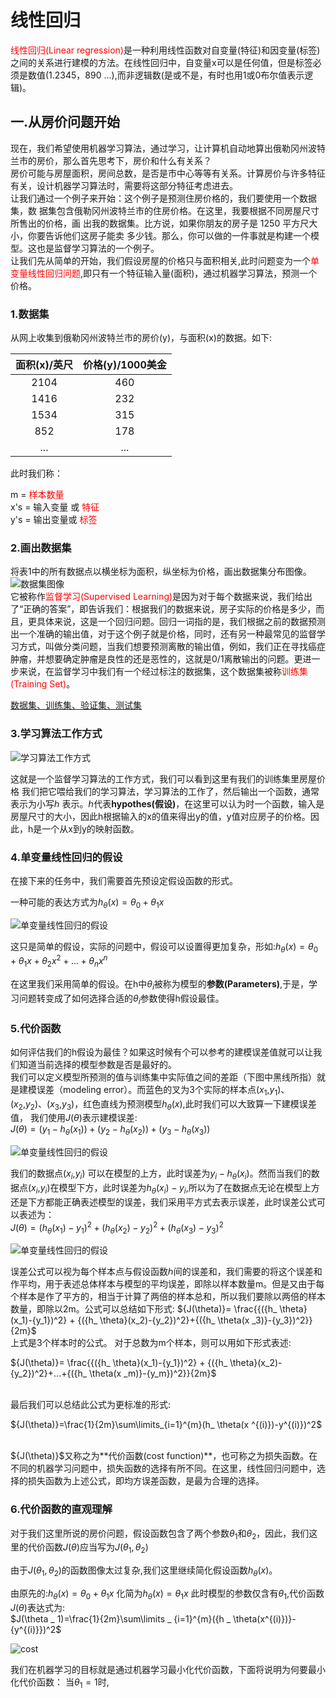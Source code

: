 # 线性回归
<font color=red>线性回归(Linear regression)</font>是一种利用线性函数对自变量(特征)和因变量(标签)之间的关系进行建模的方法。在线性回归中，自变量x可以是任何值，但是标签必须是数值(1.2345，890 ...),而非逻辑数(是或不是，有时也用1或0布尔值表示逻辑)。
## 一.从房价问题开始
现在，我们希望使用机器学习算法，通过学习，让计算机自动地算出俄勒冈州波特兰市的房价，那么首先思考下，房价和什么有关系？</br>
房价可能与房屋面积，房间总数，是否是市中心等等有关系。计算房价与许多特征有关，设计机器学习算法时，需要将这部分特征考虑进去。</br>
让我们通过一个例子来开始：这个例子是预测住房价格的，我们要使用一个数据集，数
据集包含俄勒冈州波特兰市的住房价格。在这里，我要根据不同房屋尺寸所售出的价格，画
出我的数据集。比方说，如果你朋友的房子是 1250 平方尺大小，你要告诉他们这房子能卖
多少钱。那么，你可以做的一件事就是构建一个模型。这也是监督学习算法的一个例子。</br>
让我们先从简单的开始，我们假设房屋的价格只与面积相关,此时问题变为一个<font color=red>单变量线性回归问题</font>,即只有一个特征输入量(面积)，通过机器学习算法，预测一个价格。
### 1.数据集
从网上收集到俄勒冈州波特兰市的房价(y)，与面积(x)的数据。如下:</br>


<div align="center">

 | 面积(x)/英尺 | 价格(y)/1000美金|
 |:-------:|:-------:|
 | 2104 | 460 | 
 | 1416 | 232 |
 | 1534 | 315 |
 | 852  | 178 |
 | ...  | ... |

</div>
此时我们称：</br>

m = <font color=red>样本数量</font></br>
x's   = 输入变量 或 <font color=red>特征</font></br>
y's = 输出变量或 <font color=red>标签</font></br>

### 2.画出数据集
将表1中的所有数据点以横坐标为面积，纵坐标为价格，画出数据集分布图像。</br>
![数据集图像](./img/datapic1.png) </br>
它被称作<font color=red>监督学习(Supervised Learning)</font>是因为对于每个数据来说，我们给出了“正确的答案”，即告诉我们：根据我们的数据来说，房子实际的价格是多少，而且，更具体来说，这是一个回归问题。回归一词指的是，我们根据之前的数据预测出一个准确的输出值，对于这个例子就是价格，同时，还有另一种最常见的监督学习方式，叫做分类问题，当我们想要预测离散的输出值，例如，我们正在寻找癌症肿瘤，并想要确定肿瘤是良性的还是恶性的，这就是0/1离散输出的问题。更进一步来说，在监督学习中我们有一个经过标注的数据集，这个数据集被称<font color=red>训练集(Training Set)</font>。</br>

[数据集、训练集、验证集、测试集](../参数调节/数据集、训练集、验证集、测试集.md)

### 3.学习算法工作方式
![学习算法工作方式](./img/Supervised_Learning.png)

这就是一个监督学习算法的工作方式，我们可以看到这里有我们的训练集里房屋价格
我们把它喂给我们的学习算法，学习算法的工作了，然后输出一个函数，通常表示为小写ℎ
表示。ℎ代表**hypothes(假设)**，在这里可以认为时一个函数，输入是房屋尺寸的大小，因此h根据输入的x的值来得出y的值，y值对应房子的价格。因此，h是一个从x到y的映射函数。

### 4.单变量线性回归的假设

在接下来的任务中，我们需要首先预设定假设函数的形式。</br>

一种可能的表达方式为$`{{h _ \theta}(x) = {\theta _ 0} + {\theta _ 1}x}`$


![单变量线性回归的假设](./img/hypothes.png)

这只是简单的假设，实际的问题中，假设可以设置得更加复杂，形如:${h_ \theta }(x)={\theta _0} + {\theta _1}{x} +{\theta _2}{x^2}+...+{\theta _n}{x^n}$ 


在这里我们采用简单的假设。在h中$\theta _i$被称为模型的**参数(Parameters)**,于是，学习问题转变成了如何选择合适的$\theta_i$参数使得h假设最佳。

### 5.代价函数 
如何评估我们的h假设为最佳？如果这时候有个可以参考的建模误差值就可以让我们知道当前选择的模型参数是否是最好的。</br>
我们可以定义模型所预测的值与训练集中实际值之间的差距（下图中黑线所指）就是建模误差（modeling error）。而蓝色的叉为3个实际的样本点($x_1$,$y_ 1$)、($x_2$,$y_ 2$)、($x_3$,$y_ 3$)，红色直线为预测模型${h_ \theta}(x)$,此时我们可以大致算一下建模误差值，
我们使用${J(θ)}$表示建模误差:</br>
${J(\theta)}={({y_1}-{h_ \theta}(x_1))} + {({y_2}-{h_ \theta}(x_2))}+{{({y_3}-{h_ \theta(x _3)})}}$


![单变量线性回归的假设](./img/cost_1.png)


我们的数据点($x_i$,$y_i$) 可以在模型的上方，此时误差为${{y_i}-{h_ \theta}(x_i)}$。然而当我们的数据点($x_i$,$y_i$)在模型下方，此时误差为${{h_ \theta}({x_i}) -{y_i}}$,所以为了在数据点无论在模型上方还是下方都能正确表述模型的误差，我们采用平方式去表示误差，此时误差公式可以表述为：</br>
${J(\theta)}={({h_ \theta}(x_1)-{y_1})^2} + {({h_ \theta}(x_2)-{y_2})^2}+{({h_ \theta(x _3)}-{y_3})^2}$


![单变量线性回归的假设](./img/cost_2.png)


误差公式可以视为每个样本点与假设函数ℎ间的误差和，我们需要的将这个误差和作平均，用于表述总体样本与模型的平均误差，即除以样本数量m。但是又由于每个样本是作了平方的，相当于计算了两倍的样本总和，所以我们要除以两倍的样本数量，即除以2m。公式可以总结如下形式:
${J(\theta)}= \frac{{({h_ \theta}(x_1)-{y_1})^2} + {({h_ \theta}(x_2)-{y_2})^2}+{({h_ \theta(x _3)}-{y_3})^2}}{2m}$
</br>
上式是3个样本时的公式。
对于总数为m个样本，则可以用如下形式表述:

${J(\theta)}= \frac{{({h_ \theta}(x_1)-{y_1})^2} + {({h_ \theta}(x_2)-{y_2})^2}+...+{({h_ \theta(x _m)}-{y_m})^2}}{2m}$

</br>
最后我们可以总结此公式为更标准的形式:

${J(\theta)}=\frac{1}{2m}\sum\limits_{i=1}^{m}(h_ \theta(x ^{(i)})-y^{(i)})^2$

</br>
${J(\theta)}$又称之为**代价函数(cost function)**，也可称之为损失函数。在不同的机器学习问题中，损失函数的选择有所不同。在这里，线性回归问题中，选择的损失函数为上述公式，即均方误差函数，是最为合理的选择。


### 6.代价函数的直观理解

对于我们这里所说的房价问题，假设函数包含了两个参数$\theta _1$和$\theta _2$，因此，我们这里的代价函数${J(\theta)}$应当写为${J(\theta _1,\theta _2)}$

由于${J(\theta _1,\theta _2)}$的函数图像太过复杂,我们这里继续简化假设函数${{h _ \theta}(x)}$。
</br>

由原先的:${{h _ \theta}(x)}={\theta _0}+{\theta _1}x$ 化简为${h _ \theta(x)} = {\theta _1x}$
此时模型的参数仅含有${\theta _ 1}$,代价函数$J(\theta)$表达式为:</br>
$J(\theta _ 1)=\frac{1}{2m}\sum\limits _ {i=1}^{m}({h _ \theta(x^{(i)})}-{y^{(i)}})^2$

![cost](./img/cost_3.png)


<!-- 由于markdown转latex pdf输出有问题,下标_ 需要在前面和后面都进行空格-->


我们在机器学习的目标就是通过机器学习最小化代价函数，下面将说明为何要最小化代价函数：
当${\theta_1 = 1}$时,
